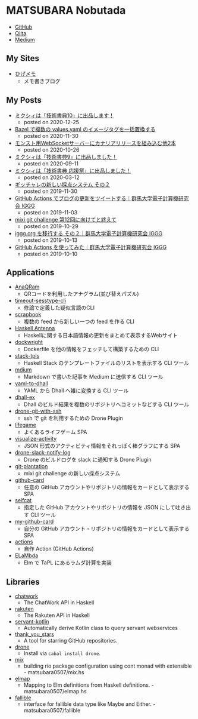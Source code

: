 # MATSUBARA Nobutada
- [GitHub](https://github.com/matsubara0507)
- [Qiita](https://qiita.com/matsubara0507)
- [Medium](https://medium.com/@nobutada)

## My Sites
- [ひげメモ](http://matsubara0507.github.io)
    - メモ書きブログ

## My Posts
- [ミクシィは「技術書典10」に出品します！](https://medium.com/mixi-developers/techbookfest10-227713d6b1b6)
    - posted on 2020-12-25
- [Bazel で複数の values.yaml のイメージタグを一括置換する](https://medium.com/mixi-developers/replace-values-yaml-with-bazel-977d0ceffc09)
    - posted on 2020-11-30
- [モンスト用WebSocketサーバーにカナリアリリースを組み込む他2本](https://medium.com/mixi-developers/update-monst-ws-server-2020summer-6c495fda7784)
    - posted on 2020-10-26
- [ミクシィは「技術書典9」に出品しました！](https://medium.com/mixi-developers/techbookfest9-327ad5f5d7e5)
    - posted on 2020-09-11
- [ミクシィは「技術書典 応援祭」に出品しました！](https://medium.com/mixi-developers/techbookfest8-7c8010399a0a)
    - posted on 2020-03-12
- [ギッチャレの新しい採点システム その２](https://medium.com/mixi-developers/mgc-with-git-plantation-part2-7329ad46dd8f)
    - posted on 2019-11-30
- [GitHub Actions でブログの更新をツイートする｜群馬大学電子計算機研究会 IGGG](https://iggg.github.io/2019/11/03/tweet-by-gh-actions/)
    - posted on 2019-11-03
- [mixi git challenge 第12回に向けてと終えて](https://medium.com/mixi-developers/mixi-git-challenge-12-4efc1fafe26e)
    - posted on 2019-10-29
- [iggg.org を移行する その２｜群馬大学電子計算機研究会 IGGG](https://iggg.github.io/2019/10/13/replase-iggg-org-2/)
    - posted on 2019-10-13
- [GitHub Actions を使ってみた｜群馬大学電子計算機研究会 IGGG](https://iggg.github.io/2019/10/11/use-github-actions/)
    - posted on 2019-10-10

## Applications
- [AnaQRam](http://github.com/matsubara0507/AnaQRam)
    - QRコードを利用したアナグラム(並び替えパズル)
- [timeout-sesstype-cli](http://github.com/matsubara0507/timeout-sesstype.hs)
    - 修論で定義した疑似言語のCLI
- [scrapbook](https://github.com/matsubara0507/scrapbook)
    - 複数の feed から新しい一つの feed を作る CLI
- [Haskell Antenna](https://github.com/haskell-jp/antenna)
    - Haskellに関する日本語情報の更新をまとめて表示するWebサイト
- [dockwright](https://github.com/matsubara0507/dockwright)
    - Dockerfile を他の情報をフェッチして構築するための CLI
- [stack-tpls](https://github.com/matsubara0507/stack-tpls)
    - Haskell Stack のテンプレートファイルのリストを表示する CLI ツール
- [mdium](https://github.com/matsubara0507/mdium)
    - Markdown で書いた記事を Medium に送信する CLI ツール
- [yaml-to-dhall](https://github.com/matsubara0507/yaml-to-dhall)
    - YAML から Dhall へ雑に変換する CLI ツール
- [dhall-ex](https://github.com/matsubara0507/dhall-ex)
    - Dhall のビルド結果を複数のリポジトリへコミットなどする CLI ツール
- [drone-git-with-ssh](https://github.com/matsubara0507/drone-git-with-ssh)
    - ssh で git を利用するための Drone Plugin
- [lifegame](https://github.com/matsubara0507/lifegame)
    - よくあるライフゲーム SPA
- [visualize-activity](https://github.com/matsubara0507/visualize-activity)
    - JSON 形式のアクティビティ情報をそれっぽく棒グラフにする SPA
- [drone-slack-notify-log](https://github.com/matsubara0507/drone-slack-notify-log)
    - Drone のビルドログを slack に通知する Drone Plugin
- [git-plantation](https://github.com/matsubara0507/git-plantation)
    - mixi git challenge の新しい採点システム
- [github-card](https://github.com/matsubara0507/github-card)
    - 任意の GitHub アカウントやリポジトリの情報をカードとして表示する SPA
- [selfcat](https://github.com/matsubara0507/selfcat)
    - 指定した GitHub アカウントやリポジトリの情報を JSON にして吐き出す CLI ツール
- [my-github-card](https://github.com/matsubara0507/my-github-cards)
    - 自分の GitHub アカウント・リポジトリの情報をカードとして表示する SPA
- [actions](https://github.com/matsubara0507/actions)
    - 自作 Action (GitHub Actions)
- [ELaMbda](https://github.com/matsubara0507/ELaMbda)
    - Elm で TaPL にあるラムダ計算を実装

## Libraries
- [chatwork](http://hackage.haskell.org/package/chatwork)
    - The ChatWork API in Haskell
- [rakuten](http://hackage.haskell.org/package/rakuten)
    - The Rakuten API in Haskell
- [servant-kotlin](http://hackage.haskell.org/package/servant-kotlin)
    - Automatically derive Kotlin class to query servant webservices
- [thank_you_stars](http://hex.pm/packages/thank_you_stars)
    - A tool for starring GitHub repositories.
- [drone](http://hackage.haskell.org/package/drone)
    - Install via `cabal install drone`. 
- [mix](https://github.com/matsubara0507/mix.hs)
    - building rio package configuration using cont monad with extensible   - matsubara0507/mix.hs
- [elmap](https://github.com/matsubara0507/elmap.hs)
    - Mapping to Elm definitions from Haskell definitions. - matsubara0507/elmap.hs
- [fallible](https://github.com/matsubara0507/fallible)
    - interface for fallible data type like Maybe and Either. - matsubara0507/fallible
